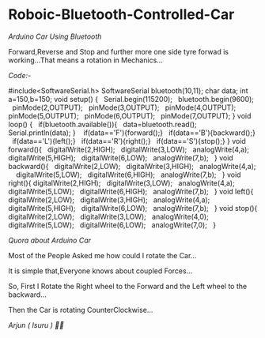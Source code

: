 # Roboic-Bluetooth-Controlled-Car

*Arduino Car Using Bluetooth*

Forward,Reverse and Stop and further more one side tyre forwad is working...That means a rotation in Mechanics...


*_Code:-_*

#include<SoftwareSerial.h>
SoftwareSerial bluetooth(10,11);
char data;
int a=150,b=150;
void setup() {
  Serial.begin(115200);
  bluetooth.begin(9600);
  pinMode(2,OUTPUT);
  pinMode(3,OUTPUT);
  pinMode(4,OUTPUT);
  pinMode(5,OUTPUT);
  pinMode(6,OUTPUT);
  pinMode(7,OUTPUT);
}
void loop() {
  if(bluetooth.available()){
  data=bluetooth.read();
  Serial.println(data);
}  
  if(data=='F'){forward();}
  if(data=='B'){backward();}
  if(data=='L'){left();}
  if(data=='R'){right();}
  if(data=='S'){stop();}
}
void forward(){
  digitalWrite(2,HIGH);
  digitalWrite(3,LOW);
  analogWrite(4,a);
  
  digitalWrite(5,HIGH);
  digitalWrite(6,LOW);
  analogWrite(7,b);
  }
void backward(){
  digitalWrite(2,LOW);
  digitalWrite(3,HIGH);
  analogWrite(4,a);
  
  digitalWrite(5,LOW);
  digitalWrite(6,HIGH);
  analogWrite(7,b);
  }
void right(){
digitalWrite(2,HIGH);
  digitalWrite(3,LOW);
  analogWrite(4,a);
  
  digitalWrite(5,LOW);
  digitalWrite(6,HIGH);
  analogWrite(7,b);
  }
void left(){
  digitalWrite(2,LOW);
  digitalWrite(3,HIGH);
  analogWrite(4,a);
  
  digitalWrite(5,HIGH);
  digitalWrite(6,LOW);
  analogWrite(7,b);
  }
void stop(){
digitalWrite(2,LOW);
  digitalWrite(3,LOW);
  analogWrite(4,0);
  
  digitalWrite(5,LOW);
  digitalWrite(6,LOW);
  analogWrite(7,0);
  
}

*Quora about Arduino Car*

Most of the People Asked me how could I rotate the Car...

It is simple that,Everyone knows about coupled Forces...

So, First I Rotate the Right wheel to the Forward and the Left wheel to the backward...

Then the Car is rotating  CounterClockwise...

*Arjun ( Isuru ) 🍁✨*



